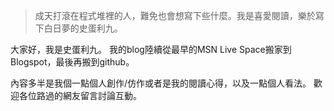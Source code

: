 > 成天打滾在程式堆裡的人，難免也會想寫下些什麼。我是喜愛閱讀，樂於寫下白日夢的史蛋利九。

大家好，我是史蛋利九。
我的blog陸續從最早的MSN Live Space搬家到Blogspot，最後再搬到github。

內容多半是我個一點個人創作/仿作或者是我的閱讀心得，以及一點個人看法。
歡迎各位路過的網友留言討論互動。

